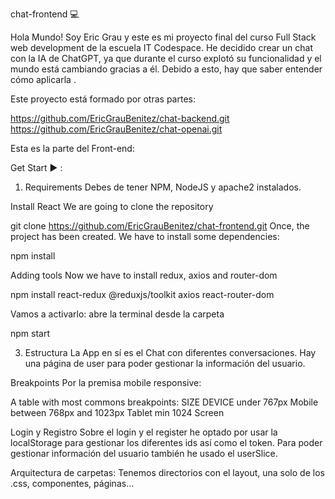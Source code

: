 chat-frontend 💻

Hola Mundo! Soy Eric Grau y este es mi proyecto final del curso Full Stack web development de la escuela IT Codespace. He decidido crear un chat con la IA de ChatGPT, ya que durante el curso explotó su funcionalidad y el mundo está cambiando gracias a él. Debido a esto, hay que saber entender cómo aplicarla .

Este proyecto está formado por otras partes:

https://github.com/EricGrauBenitez/chat-backend.git
https://github.com/EricGrauBenitez/chat-openai.git

Esta es la parte del Front-end:

Get Start ▶️
:

1. Requirements
   Debes de tener NPM, NodeJS y apache2 instalados.

Install
React
We are going to clone the repository

git clone https://github.com/EricGrauBenitez/chat-frontend.git
Once, the project has been created. We have to install some dependencies:

npm install

Adding tools
Now we have to install redux, axios and router-dom

npm install react-redux @reduxjs/toolkit axios react-router-dom

Vamos a activarlo: abre la terminal desde la carpeta

npm start

3. Estructura
   La App en sí es el Chat con diferentes conversaciones. Hay una página de user para poder gestionar la información del usuario.

Breakpoints
Por la premisa mobile responsive:

A table with most commons breakpoints:
SIZE DEVICE
under 767px Mobile
between 768px and 1023px Tablet
min 1024 Screen

Login y Registro
Sobre el login y el register he optado por usar la localStorage para gestionar los diferentes ids así como el token. Para poder gestionar información del usuario también he usado el userSlice.

Arquitectura de carpetas:
Tenemos directorios con el layout, una solo de los .css, componentes, páginas...
